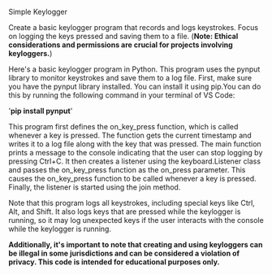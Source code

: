 Simple Keylogger

Create a basic keylogger program that records and logs keystrokes. 
Focus on logging the keys pressed and saving them to a file. 
(**Note: Ethical considerations and permissions are crucial for projects involving keyloggers.**)

Here's a basic keylogger program in Python. This program uses the pynput library to monitor keystrokes and save them to a log file.
First, make sure you have the pynput library installed. You can install it using pip.You can do this by running the following command in your terminal of VS Code:

'**pip install pynput**'

This program first defines the on_key_press function, which is called whenever a key is pressed. 
The function gets the current timestamp and writes it to a log file along with the key that was pressed.
The main function prints a message to the console indicating that the user can stop logging by pressing Ctrl+C. 
It then creates a listener using the keyboard.Listener class and passes the on_key_press function as the on_press parameter. 
This causes the on_key_press function to be called whenever a key is pressed. Finally, the listener is started using the join method.

Note that this program logs all keystrokes, including special keys like Ctrl, Alt, and Shift. 
It also logs keys that are pressed while the keylogger is running, so it may log unexpected keys if the user interacts with the console while the keylogger is running.

**Additionally, it's important to note that creating and using keyloggers can be illegal in some jurisdictions and can be considered a violation of privacy. 
This code is intended for educational purposes only.**

